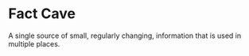 Fact Cave
=========

A single source of small, regularly changing, information that is used in multiple places.
